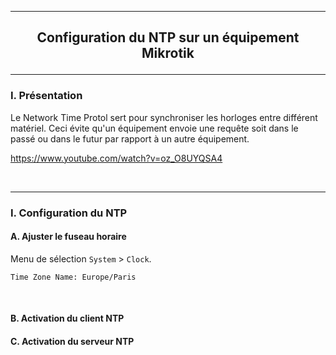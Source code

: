 ----------------------------------------------------------------------------------------------------------------------------------------------------------------------------------------------
## <p align='center'> Configuration du NTP sur un équipement Mikrotik </p>

----------------------------------------------------------------------------------------------------------------------------------------------------------------------------------------------
### I. Présentation
Le Network Time Protol sert pour synchroniser les horloges entre différent matériel. Ceci évite qu'un équipement envoie une requête soit dans le passé ou dans le futur par rapport à un autre équipement.

https://www.youtube.com/watch?v=oz_O8UYQSA4

<br />

----------------------------------------------------------------------------------------------------------------------------------------------------------------------------------------------
### I. Configuration du NTP
#### A. Ajuster le fuseau horaire
Menu de sélection `System` > `Clock`.
```
Time Zone Name: Europe/Paris
```

<br />

#### B. Activation du client NTP

#### C. Activation du serveur NTP
